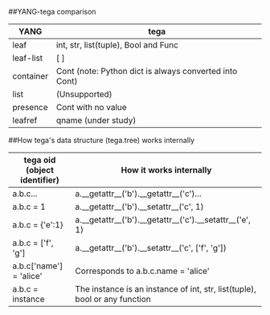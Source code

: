 ##YANG-tega comparison

|YANG      |tega                                                    |
|----------|--------------------------------------------------------|
|leaf      |int, str, list(tuple), Bool and Func                    |
|leaf-list |[ ]                                                     |
|container |Cont (note: Python dict is always converted into Cont)  |
|list      |(Unsupported)                                           |
|presence  |Cont with no value                                      |
|leafref   |qname (under study)                                     |


##How tega's data structure (tega.tree) works internally

|tega oid (object identifier)   |How it works internally                                |
|-------------------------------|-------------------------------------------------------|
|a.b.c...                       |a.\_\_getattr\_\_('b').\_\_getattr\_\_('c')...                 |
|a.b.c = 1                      |a.\_\_getattr\_\_('b').\_\_setattr\_\_('c', 1)                 |
|a.b.c = {'e':1}                |a.\_\_getattr\_\_('b').\_\_getattr\_\_('c').\_\_setattr\_\_('e', 1)|
|a.b.c = ['f', 'g']             |a.\_\_getattr\_\_('b').\_\_setattr\_\_('c', ['f', 'g'])        |
|a.b.c['name'] = 'alice'        |Corresponds to a.b.c.name = 'alice'                    |
|a.b.c = instance               |The instance is an instance of int, str, list(tuple), bool or any function|

